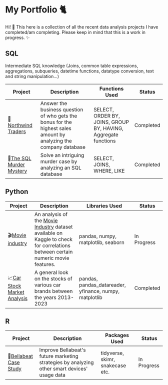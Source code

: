 # My Portfolio :cat2:

Hi! :wave: 
This here is a collection of all the recent data analysis projects I have completed/am completing. Please keep in mind that this is a work in progress. :sparkles:

## SQL

Intermediate SQL knowledge (Joins, common table expressions, aggregations, subqueries, datetime functions, datatype conversion, text and string manipulation...)

| Project | Description | Functions Used | Status |
| --- | --- | --- | --- |
| 💼[Northwind Traders](https://github.com/tubako/northwind-trades#readme) | Answer the business question of who gets the bonus for the highest sales amount by analyzing the company database | SELECT, ORDER BY, JOINS, GROUP BY, HAVING, Aggregate functions | Completed |
| 🔫[The SQL Murder Mystery](https://github.com/tubako/the-sql-murder-mystery) | Solve an intriguing murder case by analyzing an SQL database | SELECT, JOINS, WHERE, LIKE | Completed |


## Python

| Project | Description | Libraries Used | Status |
| --- | --- | --- | --- |
| 🎬[Movie industry](https://github.com/tubako/movie-industry) | An analysis of the [Movie Industry](https://www.kaggle.com/datasets/danielgrijalvas/movies) dataset available on Kaggle to check for correlations between certain numeric movie features. | pandas, numpy, matplotlib, seaborn | In Progress |
| 📈[Car Stock Market Analysis](https://github.com/tubako/stock-analysis/blob/main/car-stocks-analysis.ipynb) | A general look on the stocks of various car brands between the years 2013-2023 | pandas, pandas_datareader, yfinance, numpy, matplotlib | Completed |


## R

| Project | Description | Packages Used | Status |
| --- | --- | --- | --- |
| 🍃[Bellabeat Case Study](https://github.com/tubako/bellabeat-case-study#readme) | Improve Bellabeat's future marketing strategies by analyzing other smart devices' usage data | tidyverse, skimr, snakecase etc. | In Progress |

